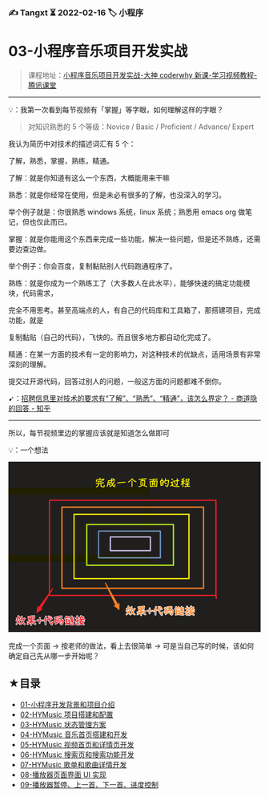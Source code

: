 ### ✍️ Tangxt ⏳ 2022-02-16 🏷️ 小程序

# 03-小程序音乐项目开发实战

> 课程地址：[小程序音乐项目开发实战-大神 coderwhy 新课-学习视频教程-腾讯课堂](https://ke.qq.com/course/4162214)

---

💡：我第一次看到每节视频有「掌握」等字眼，如何理解这样的字眼？

> 对知识熟悉的 5 个等级：Novice / Basic / Proficient / Advance/ Expert

我认为简历中对技术的描述词汇有 5 个：

了解，熟悉，掌握，熟练，精通。

了解：就是你知道有这么一个东西，大概能用来干嘛

熟悉：就是你经常在使用，但是未必有很多的了解，也没深入的学习。

举个例子就是：你很熟悉 windows 系统，linux 系统；熟悉用 emacs org 做笔记，但也仅此而已。

掌握：就是你能用这个东西来完成一些功能，解决一些问题，但是还不熟练，还需要边查边做。

举个例子：你会百度，复制黏贴别人代码跑通程序了。

熟练：就是你成为一个熟练工了（大多数人在此水平），能够快速的搞定功能模块，代码需求，

完全不用思考。甚至高端点的人，有自己的代码库和工具箱了，那搭建项目，完成功能，就是

复制黏贴（自己的代码），飞快的。而且很多地方都自动化完成了。

精通：在某一方面的技术有一定的影响力，对这种技术的优缺点，适用场景有非常深刻的理解。

提交过开源代码，回答过别人的问题，一般这方面的问题都难不倒你。

➹：[招聘信息里对技术的要求有“了解”、“熟悉”、“精通”，该怎么界定？ - 商道隐的回答 - 知乎](https://www.zhihu.com/question/19557902/answer/209712415)

---

所以，每节视频里边的掌握应该就是知道怎么做即可

💡：一个想法

![idea](assets/img/2022-04-22-10-38-46.png)

完成一个页面 -> 按老师的做法，看上去很简单 -> 可是当自己写的时候，该如何确定自己先从哪一步开始呢？

## ★目录

- [01-⼩程序开发背景和项⽬介绍](./01.md)
- [02-HYMusic 项⽬搭建和配置](./02.md)
- [03-HYMusic 状态管理⽅案](./03.md)
- [04-HYMusic ⾳乐⾸⻚搭建和开发](./04.md)
- [05-HYMusic 视频⾸⻚和详情⻚开发](./05.md)
- [06-HYMusic 搜索⻚和搜索功能开发](./06.md)
- [07-HYMusic 歌单和歌曲详情开发](./07.md)
- [08-播放器⻚⾯界⾯ UI 实现](./08.md)
- [09-播放器暂停、上⼀⾸、下⼀⾸、进度控制](./09.md)